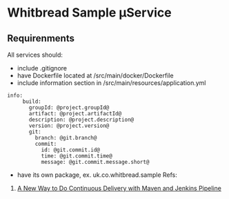 # Whitbread Sample &micro;Service

## Requirenments

All services should:
* include .gitignore
* have Dockerfile located at /src/main/docker/Dockerfile
* include information section in /src/main/resources/application.yml
```
info:
     build:
       groupId: @project.groupId@
       artifact: @project.artifactId@
       description: @project.description@
       version: @project.version@
       git:
         branch: @git.branch@
         commit:
           id: @git.commit.id@
           time: @git.commit.time@
           message: @git.commit.message.short@
```
* have its own package, ex. uk.co.whitbread.sample
Refs: 
1. [A New Way to Do Continuous Delivery with Maven and Jenkins Pipeline](https://www.cloudbees.com/blog/new-way-do-continuous-delivery-maven-and-jenkins-pipeline)
